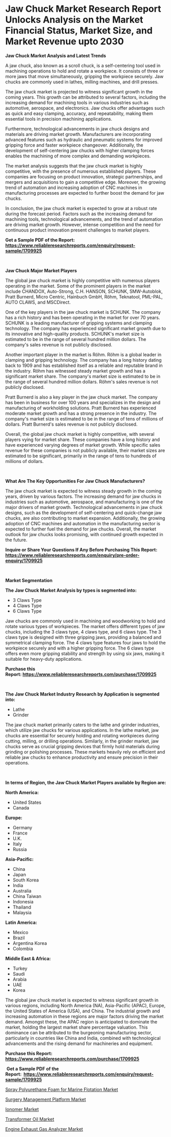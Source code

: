 <p><h1>Jaw Chuck Market Research Report Unlocks Analysis on the Market Financial Status, Market Size, and Market Revenue upto 2030</h1></p><p><strong>Jaw Chuck Market Analysis and Latest Trends</strong></p>
<p><p>A jaw chuck, also known as a scroll chuck, is a self-centering tool used in machining operations to hold and rotate a workpiece. It consists of three or more jaws that move simultaneously, gripping the workpiece securely. Jaw chucks are commonly used in lathes, milling machines, and drill presses.</p><p>The jaw chuck market is projected to witness significant growth in the coming years. This growth can be attributed to several factors, including the increasing demand for machining tools in various industries such as automotive, aerospace, and electronics. Jaw chucks offer advantages such as quick and easy clamping, accuracy, and repeatability, making them essential tools in precision machining applications.</p><p>Furthermore, technological advancements in jaw chuck designs and materials are driving market growth. Manufacturers are incorporating advanced features such as hydraulic and pneumatic systems for improved gripping force and faster workpiece changeover. Additionally, the development of self-centering jaw chucks with higher clamping forces enables the machining of more complex and demanding workpieces.</p><p>The market analysis suggests that the jaw chuck market is highly competitive, with the presence of numerous established players. These companies are focusing on product innovation, strategic partnerships, and mergers and acquisitions to gain a competitive edge. Moreover, the growing trend of automation and increasing adoption of CNC machines in manufacturing processes are expected to further boost the demand for jaw chucks.</p><p>In conclusion, the jaw chuck market is expected to grow at a robust rate during the forecast period. Factors such as the increasing demand for machining tools, technological advancements, and the trend of automation are driving market growth. However, intense competition and the need for continuous product innovation present challenges to market players.</p></p>
<p><strong>Get a Sample PDF of the Report:&nbsp; <a href="https://www.reliableresearchreports.com/enquiry/request-sample/1709925">https://www.reliableresearchreports.com/enquiry/request-sample/1709925</a></strong></p>
<p>&nbsp;</p>
<p><strong>Jaw Chuck Major Market Players</strong></p>
<p><p>The global jaw chuck market is highly competitive with numerous players operating in the market. Some of the prominent players in the market include CHANDOX, Auto-Strong, C.H. HANSON, SCHUNK, SMW-Autoblok, Pratt Burnerd, Micro Centric, Hainbuch GmbH, Röhm, Teknatool, PML-PAL, AUTO CLAWS, and MSCDirect.</p><p>One of the key players in the jaw chuck market is SCHUNK. The company has a rich history and has been operating in the market for over 70 years. SCHUNK is a leading manufacturer of gripping systems and clamping technology. The company has experienced significant market growth due to its innovative and high-quality products. SCHUNK's market size is estimated to be in the range of several hundred million dollars. The company's sales revenue is not publicly disclosed.</p><p>Another important player in the market is Röhm. Röhm is a global leader in clamping and gripping technology. The company has a long history dating back to 1909 and has established itself as a reliable and reputable brand in the industry. Röhm has witnessed steady market growth and has a significant market share. The company's market size is estimated to be in the range of several hundred million dollars. Röhm's sales revenue is not publicly disclosed.</p><p>Pratt Burnerd is also a key player in the jaw chuck market. The company has been in business for over 100 years and specializes in the design and manufacturing of workholding solutions. Pratt Burnerd has experienced moderate market growth and has a strong presence in the industry. The company's market size is estimated to be in the range of tens of millions of dollars. Pratt Burnerd's sales revenue is not publicly disclosed.</p><p>Overall, the global jaw chuck market is highly competitive, with several players vying for market share. These companies have a long history and have experienced varying degrees of market growth. While specific sales revenue for these companies is not publicly available, their market sizes are estimated to be significant, primarily in the range of tens to hundreds of millions of dollars.</p></p>
<p>&nbsp;</p>
<p><strong>What Are The Key Opportunities For Jaw Chuck Manufacturers?</strong></p>
<p><p>The jaw chuck market is expected to witness steady growth in the coming years, driven by various factors. The increasing demand for jaw chucks in industries such as automotive, aerospace, and manufacturing is one of the major drivers of market growth. Technological advancements in jaw chuck designs, such as the development of self-centering and quick-change jaw chucks, are also contributing to market expansion. Additionally, the growing adoption of CNC machines and automation in the manufacturing sector is expected to further fuel the demand for jaw chucks. Overall, the market outlook for jaw chucks looks promising, with continued growth expected in the future.</p></p>
<p><strong>Inquire or Share Your Questions If Any Before Purchasing This Report: <a href="https://www.reliableresearchreports.com/enquiry/pre-order-enquiry/1709925">https://www.reliableresearchreports.com/enquiry/pre-order-enquiry/1709925</a></strong></p>
<p>&nbsp;</p>
<p><strong>Market Segmentation</strong></p>
<p><strong>The Jaw Chuck Market Analysis by types is segmented into:</strong></p>
<p><ul><li>3 Claws Type</li><li>4 Claws Type</li><li>6 Claws Type</li></ul></p>
<p><p>Jaw chucks are commonly used in machining and woodworking to hold and rotate various types of workpieces. The market offers different types of jaw chucks, including the 3 claws type, 4 claws type, and 6 claws type. The 3 claws type is designed with three gripping jaws, providing a balanced and symmetrical clamping force. The 4 claws type features four jaws to hold the workpiece securely and with a higher gripping force. The 6 claws type offers even more gripping stability and strength by using six jaws, making it suitable for heavy-duty applications.</p></p>
<p><strong>Purchase this Report:&nbsp;<a href="https://www.reliableresearchreports.com/purchase/1709925">https://www.reliableresearchreports.com/purchase/1709925</a></strong></p>
<p>&nbsp;</p>
<p><strong>The Jaw Chuck Market Industry Research by Application is segmented into:</strong></p>
<p><ul><li>Lathe</li><li>Grinder</li></ul></p>
<p><p>The jaw chuck market primarily caters to the lathe and grinder industries, which utilize jaw chucks for various applications. In the lathe market, jaw chucks are essential for securely holding and rotating workpieces during cutting, milling, or drilling operations. Similarly, in the grinder market, jaw chucks serve as crucial gripping devices that firmly hold materials during grinding or polishing processes. These markets heavily rely on efficient and reliable jaw chucks to enhance productivity and ensure precision in their operations.</p></p>
<p>&nbsp;</p>
<p><strong>In terms of Region, the Jaw Chuck Market Players available by Region are:</strong></p>
<p>
    <p> <strong> North America: </strong>
        <ul>
            <li>United States</li>
            <li>Canada</li>
        </ul>
        </p> 
    <p> <strong> Europe: </strong>
        <ul>
            <li>Germany</li>
            <li>France</li>
            <li>U.K.</li>
            <li>Italy</li>
            <li>Russia</li>
        </ul>
        </p> 
    <p> <strong> Asia-Pacific: </strong>
        <ul>
            <li>China</li>
            <li>Japan</li>
            <li>South Korea</li>
            <li>India</li>
            <li>Australia</li>
            <li>China Taiwan</li>
            <li>Indonesia</li>
            <li>Thailand</li>
            <li>Malaysia</li>
        </ul>
        </p> 
    <p> <strong> Latin America: </strong>
        <ul>
            <li>Mexico</li>
            <li>Brazil</li>
            <li>Argentina Korea</li>
            <li>Colombia</li>
        </ul>
        </p> 
    <p> <strong> Middle East & Africa: </strong>
        <ul>
            <li>Turkey</li>
            <li>Saudi</li>
            <li>Arabia</li>
            <li>UAE</li>
            <li>Korea</li>
        </ul>
    </p>
    </p>
<p><p>The global jaw chuck market is expected to witness significant growth in various regions, including North America (NA), Asia-Pacific (APAC), Europe, the United States of America (USA), and China. The industrial growth and increasing automation in these regions are major factors driving the market demand. Amongst these, the APAC region is anticipated to dominate the market, holding the largest market share percentage valuation. This dominance can be attributed to the burgeoning manufacturing sector, particularly in countries like China and India, combined with technological advancements and the rising demand for machineries and equipment.</p></p>
<p><strong>Purchase this Report: <a href="https://www.reliableresearchreports.com/purchase/1709925">https://www.reliableresearchreports.com/purchase/1709925</a></strong></p>
<p>&nbsp;<strong>Get a Sample PDF of the Report:&nbsp;&nbsp;<a href="https://www.reliableresearchreports.com/enquiry/request-sample/1709925">https://www.reliableresearchreports.com/enquiry/request-sample/1709925</a></strong></p>
<p><strong></strong></p>
<p><p><a href="https://medium.com/@v4171497/spray-polyurethane-foam-for-marine-flotation-market-size-market-outlook-and-market-forecast-2023-85fa12ce33bc">Spray Polyurethane Foam for Marine Flotation Market</a></p><p><a href="https://github.com/Chiragrp25/Market-Research-Report-List-1/blob/main/surgery-management-platform-market.md">Surgery Management Platform Market</a></p><p><a href="https://www.linkedin.com/pulse/ionomer-market-insights-players-forecast-till-2030-occu-media-qem8e/">Ionomer Market</a></p><p><a href="https://www.linkedin.com/pulse/transformer-oil-market-research-report-unlocks-analysis-financial-dlo8e/">Transformer Oil Market</a></p><p><a href="https://issuu.com/reportprime-2/docs/engine-exhaust-gas-analyzer-market-size-2030.pptx?fr=xKAE9_zU1NQ">Engine Exhaust Gas Analyzer Market</a></p></p>